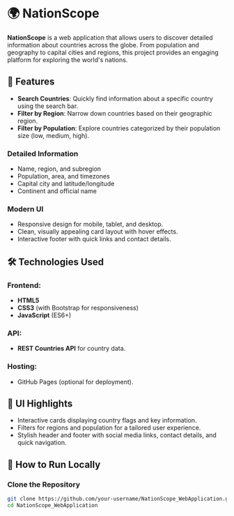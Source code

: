 # 🌍 NationScope

**NationScope** is a web application that allows users to discover detailed information about countries across the globe. From population and geography to capital cities and regions, this project provides an engaging platform for exploring the world's nations.

## 🚀 Features

- **Search Countries**: Quickly find information about a specific country using the search bar.
- **Filter by Region**: Narrow down countries based on their geographic region.
- **Filter by Population**: Explore countries categorized by their population size (low, medium, high).

### Detailed Information
- Name, region, and subregion
- Population, area, and timezones
- Capital city and latitude/longitude
- Continent and official name

### Modern UI
- Responsive design for mobile, tablet, and desktop.
- Clean, visually appealing card layout with hover effects.
- Interactive footer with quick links and contact details.

## 🛠️ Technologies Used

### Frontend:
- **HTML5**
- **CSS3** (with Bootstrap for responsiveness)
- **JavaScript** (ES6+)

### API:
- **REST Countries API** for country data.

### Hosting:
- GitHub Pages (optional for deployment).

## 🎨 UI Highlights

- Interactive cards displaying country flags and key information.
- Filters for regions and population for a tailored user experience.
- Stylish header and footer with social media links, contact details, and quick navigation.


## 🔧 How to Run Locally

### Clone the Repository
```bash
git clone https://github.com/your-username/NationScope_WebApplication.git
cd NationScope_WebApplication


